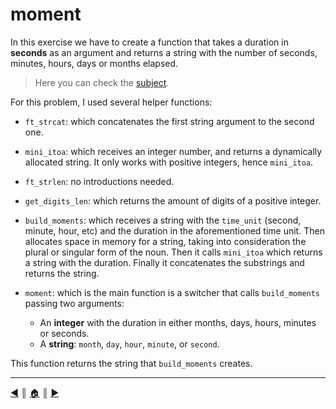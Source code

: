 # moment
In this exercise we have to create a function that takes a duration in **seconds** as an argument and returns a string with the number of seconds, minutes, hours, days or months elapsed.

> Here you can check the [subject](https://github.com/lifeBalance/c_exam/blob/main/04/moment/subject.en.txt).

For this problem, I used several helper functions:

* `ft_strcat`: which concatenates the first string argument to the second one.

* `mini_itoa`: which receives an integer number, and returns a dynamically allocated string. It only works with positive integers, hence `mini_itoa`.

* `ft_strlen`: no introductions needed.

* `get_digits_len`: which returns the amount of digits of a positive integer.

* `build_moments`: which receives a string with the `time_unit` (second, minute, hour, etc) and the duration in the aforementioned time unit. Then allocates space in memory for a string, taking into consideration the plural or singular form of the noun.
Then it calls `mini_itoa` which returns a string with the duration. Finally it concatenates the substrings and returns the string.

* `moment`: which is the main function is a switcher that calls `build_moments` passing two arguments:

    * An **integer** with the duration in either months, days, hours, minutes or seconds.
    * A **string**: `month`, `day`, `hour`, `minute`, or `second`.

 This function returns the string that `build_moments` creates.

---
[:arrow_backward:][back] ║ [:house:][home] ║ [:arrow_forward:][next]

<!-- navigation -->
[home]: ../../README.md
[back]: ./flood_fill.md
[next]: ./sort_int_tab.md.md